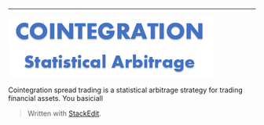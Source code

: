 ----
![Cointegration - Statistical Arbritrage](img/cointegration.png)

Cointegration spread trading is a statistical arbitrage strategy for trading financial assets. You basiciall

> Written with [StackEdit](https://stackedit.io/).
<!--stackedit_data:
eyJoaXN0b3J5IjpbLTExMTEwNzQ5MzEsNDU4NDYyOTcyLC0xMD
AzMDgwNjEyLC0zNjgxODQxMjhdfQ==
-->